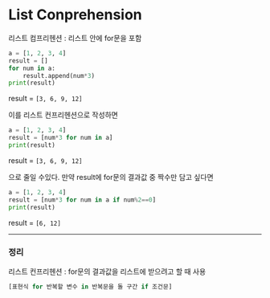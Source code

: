 # List Conprehension

리스트 컴프리헨션
: 리스트 안에 for문을 포함

```python
a = [1, 2, 3, 4]
result = []
for num in a:
    result.append(num*3)
print(result)
```

result = `[3, 6, 9, 12]`

이를 리스트 컨프리헨션으로 작성하면

```python
a = [1, 2, 3, 4]
result = [num*3 for num in a]
print(result)
```

result = `[3, 6, 9, 12]`

으로 줄일 수있다.
만약 result에 for문의 결과값 중 짝수만 담고 싶다면

```python
a = [1, 2, 3, 4]
result = [num*3 for num in a if num%2==0]
print(result)
```

result = `[6, 12]`

---

### 정리

리스트 컨프리헨션 : for문의 결과값을 리스트에 받으려고 할 때 사용

```python
[표현식 for 반복할 변수 in 반복문을 돌 구간 if 조건문]
```
